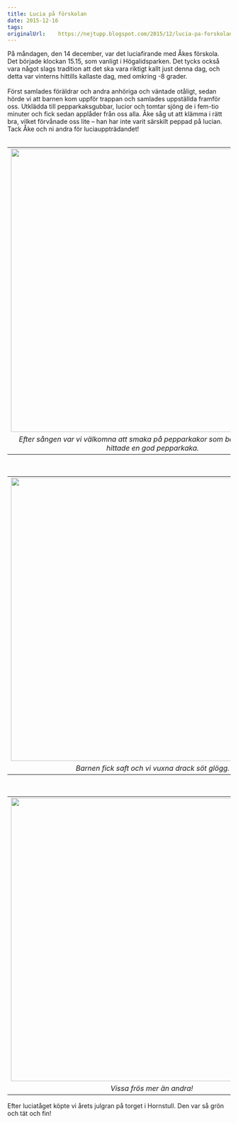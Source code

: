 ```yaml
---
title: Lucia på förskolan
date: 2015-12-16
tags: 	
originalUrl:	https://nejtupp.blogspot.com/2015/12/lucia-pa-forskolan.html
---
```


<div dir="ltr" style="text-align: left;" trbidi="on"><div class="separator" style="clear: both; text-align: left;">På måndagen, den 14 december, var det luciafirande med Åkes förskola. Det började klockan 15.15, som vanligt i Högalidsparken. Det tycks också vara något slags tradition att det ska vara riktigt kallt just denna dag, och detta var vinterns hittills kallaste dag, med omkring -8 grader.</div><div class="separator" style="clear: both; text-align: left;"><br></div><div class="separator" style="clear: both; text-align: left;">Först samlades föräldrar och andra anhöriga och väntade otåligt, sedan hörde vi att barnen kom uppför trappan och samlades uppställda framför oss. Utklädda till pepparkaksgubbar, lucior och tomtar sjöng de i fem-tio minuter och fick sedan applåder från oss alla. Åke såg ut att klämma i rätt bra, vilket förvånade oss lite – han har inte varit särskilt peppad på lucian. Tack Åke och ni andra för luciauppträdandet!</div><div class="separator" style="clear: both; text-align: left;"><br></div><table align="center" cellpadding="0" cellspacing="0" class="tr-caption-container" style="margin-left: auto; margin-right: auto; text-align: center;"><tbody><tr><td style="text-align: center;"><img src="../../../../img/Fo%25CC%2588rskolans%2Blucia-PERK7470.jpg" width="640"></td></tr><tr><td class="tr-caption" style="text-align: center;"><i>Efter sången var vi välkomna att smaka på pepparkakor som barnen bakat. Åke hittade en god pepparkaka.</i></td></tr></tbody></table><br><table align="center" cellpadding="0" cellspacing="0" class="tr-caption-container" style="margin-left: auto; margin-right: auto; text-align: center;"><tbody><tr><td style="text-align: center;"><img src="../../../../img/Fo%25CC%2588rskolans%2Blucia-PERK7477.jpg" width="640"></td></tr><tr><td class="tr-caption" style="text-align: center;"><i>Barnen fick saft och vi vuxna drack söt glögg.</i></td></tr></tbody></table><br><table align="center" cellpadding="0" cellspacing="0" class="tr-caption-container" style="margin-left: auto; margin-right: auto; text-align: center;"><tbody><tr><td style="text-align: center;"><img src="../../../../img/Fo%25CC%2588rskolans%2Blucia-PERK7480.jpg" width="640"></td></tr><tr><td class="tr-caption" style="text-align: center;"><i>Vissa frös mer än andra! </i></td></tr></tbody></table>Efter luciatåget köpte vi årets julgran på torget i Hornstull. Den var så grön och tät och fin!</div>
